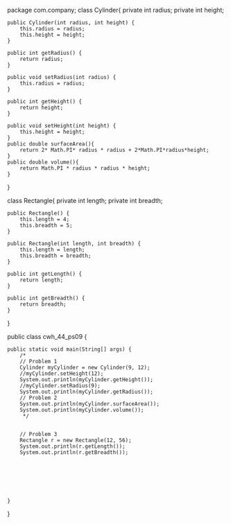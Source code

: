 
package com.company;
class Cylinder{
    private int radius;
    private int height;

    public Cylinder(int radius, int height) {
        this.radius = radius;
        this.height = height;
    }

    public int getRadius() {
        return radius;
    }

    public void setRadius(int radius) {
        this.radius = radius;
    }

    public int getHeight() {
        return height;
    }

    public void setHeight(int height) {
        this.height = height;
    }
    public double surfaceArea(){
        return 2* Math.PI* radius * radius + 2*Math.PI*radius*height;
    }
    public double volume(){
        return Math.PI * radius * radius * height;
    }


}

class Rectangle{
    private int length;
    private int breadth;

    public Rectangle() {
        this.length = 4;
        this.breadth = 5;
    }

    public Rectangle(int length, int breadth) {
        this.length = length;
        this.breadth = breadth;
    }

    public int getLength() {
        return length;
    }

    public int getBreadth() {
        return breadth;
    }
}

public class cwh_44_ps09 {

    public static void main(String[] args) {
        /*
        // Problem 1
        Cylinder myCylinder = new Cylinder(9, 12);
        //myCylinder.setHeight(12);
        System.out.println(myCylinder.getHeight());
        //myCylinder.setRadius(9);
        System.out.println(myCylinder.getRadius());
        // Problem 2
        System.out.println(myCylinder.surfaceArea());
        System.out.println(myCylinder.volume());
         */


        // Problem 3
        Rectangle r = new Rectangle(12, 56);
        System.out.println(r.getLength());
        System.out.println(r.getBreadth());







    }
}
